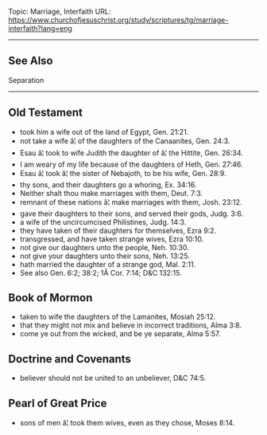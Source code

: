 Topic: Marriage, Interfaith
URL: https://www.churchofjesuschrist.org/study/scriptures/tg/marriage-interfaith?lang=eng

---

## See Also

Separation

---

## Old Testament

- took him a wife out of the land of Egypt, Gen. 21:21.
- not take a wife â¦ of the daughters of the Canaanites, Gen. 24:3.
- Esau â¦ took to wife Judith the daughter of â¦ the Hittite, Gen. 26:34.
- I am weary of my life because of the daughters of Heth, Gen. 27:46.
- Esau â¦ took â¦ the sister of Nebajoth, to be his wife, Gen. 28:9.
- thy sons, and their daughters go a whoring, Ex. 34:16.
- Neither shalt thou make marriages with them, Deut. 7:3.
- remnant of these nations â¦ make marriages with them, Josh. 23:12.
- gave their daughters to their sons, and served their gods, Judg. 3:6.
- a wife of the uncircumcised Philistines, Judg. 14:3.
- they have taken of their daughters for themselves, Ezra 9:2.
- transgressed, and have taken strange wives, Ezra 10:10.
- not give our daughters unto the people, Neh. 10:30.
- not give your daughters unto their sons, Neh. 13:25.
- hath married the daughter of a strange god, Mal. 2:11.
- See also Gen. 6:2; 38:2; 1Â Cor. 7:14; D&C 132:15.

## Book of Mormon

- taken to wife the daughters of the Lamanites, Mosiah 25:12.
- that they might not mix and believe in incorrect traditions, Alma 3:8.
- come ye out from the wicked, and be ye separate, Alma 5:57.

## Doctrine and Covenants

- believer should not be united to an unbeliever, D&C 74:5.

## Pearl of Great Price

- sons of men â¦ took them wives, even as they chose, Moses 8:14.

